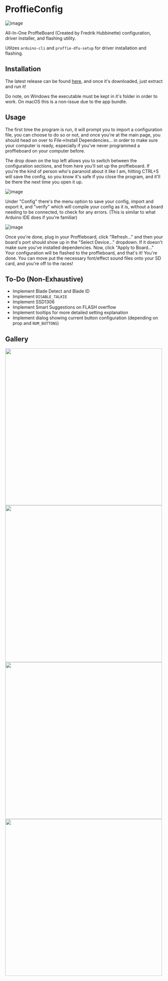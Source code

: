 # ProffieConfig

![image](https://github.com/ryryog25/ProffieConfig/assets/60193408/e8f168d3-ae67-4a2b-bb99-146c4cff4b53)

All-In-One ProffieBoard (Created by Fredrik Hubbinette) configuration, driver installer, and flashing utility.

Utilzes `arduino-cli` and `proffie-dfu-setup` for driver installation and flashing.

## Installation

The latest release can be found [here](https://github.com/ryryog25/ProffieConfig/releases/latest), and once it's downloaded, just extract and run it!

Do note, on Windows the executable must be kept in it's folder in order to work. On macOS this is a non-issue due to the app bundle.

## Usage

The first time the program is run, it will prompt you to import a configuration file, you can choose to do so or not, and once you're at the main page, you should head on over to File->Install Dependencies... in order to make sure your computer is ready, especially if you've never programmed a proffieboard on your computer before.

The drop down on the top left allows you to switch between the configuration sections, and from here you'll set up the proffieboard. If you're the kind of person who's paranoid about it like I am, hitting CTRL+S will save the config, so you know it's safe if you close the program, and it'll be there the next time you open it up.

![image](https://github.com/ryryog25/ProffieConfig/assets/60193408/276dcc4f-7344-4854-8aa8-e2246c07e2ca)

Under "Config" there's the menu option to save your config, import and export it, and "verify" which will compile your config as it is, without a board needing to be connected, to check for any errors. (This is similar to what Arduino IDE does if you're familiar)

![image](https://github.com/ryryog25/ProffieConfig/assets/60193408/69dfde51-ec0d-4213-88be-5a2800e30fa7)

Once you're done, plug in your Proffieboard, click "Refresh..." and then your board's port should show up in the "Select Device..." dropdown. If it doesn't make sure you've installed dependencies. Now, click "Apply to Board..." Your configuration will be flashed to the proffieboard, and that's it! You're done. You can move put the necessary font/effect sound files onto your SD card, and you're off to the races!

## To-Do (Non-Exhaustive)
- Implement Blade Detect and Blade ID
- Implement `DISABLE_TALKIE`
- Implement SSD1306
- Implement Smart Suggestions on FLASH overflow
- Implement tooltips for more detailed setting explanation
- Implement dialog showing current button configuration (depending on prop and `NUM_BUTTONS`)

## Gallery

<img src=https://github.com/ryryog25/ProffieConfig/assets/60193408/e8f168d3-ae67-4a2b-bb99-146c4cff4b53 width=500>

<img src=https://github.com/ryryog25/ProffieConfig/assets/60193408/0be9170f-250d-4a1a-8be1-9b2c3ffa2358 width=500>

<img src=https://github.com/ryryog25/ProffieConfig/assets/60193408/8b0ae768-cd27-412b-a701-3f9f3f0857a1 width=500>

<img src=https://github.com/ryryog25/ProffieConfig/assets/60193408/d336e95f-ac19-4369-b046-a331719d1f0f width=500>
